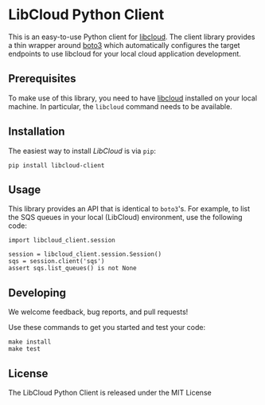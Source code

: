 # LibCloud Python Client

This is an easy-to-use Python client for [libcloud](https://gitlab.com/libcloud/libcloud).
The client library provides a thin wrapper around [boto3](https://github.com/boto/boto3) which
automatically configures the target endpoints to use libcloud for your local cloud
application development.

## Prerequisites

To make use of this library, you need to have [libcloud](https://gitlab.com/libcloud/libcloud)
installed on your local machine. In particular, the `libcloud` command needs to be available.

## Installation

The easiest way to install *LibCloud* is via `pip`:

```
pip install libcloud-client
```

## Usage

This library provides an API that is identical to `boto3`'s. For example, to list the SQS queues
in your local (LibCloud) environment, use the following code:

```
import libcloud_client.session

session = libcloud_client.session.Session()
sqs = session.client('sqs')
assert sqs.list_queues() is not None
```

## Developing

We welcome feedback, bug reports, and pull requests!

Use these commands to get you started and test your code:

```
make install
make test
```

## License

The LibCloud Python Client is released under the MIT License
